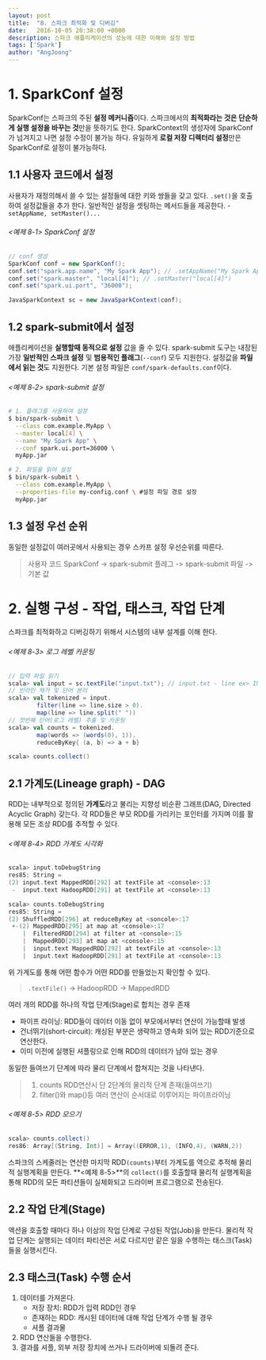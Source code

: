 ```yaml
---
layout: post
title:  "8. 스파크 최적화 및 디버깅"
date:   2016-10-05 20:38:00 +0000
description: 스파크 애플리케이션의 성능에 대한 이해와 설정 방법
tags: ['Spark']
author: "AngJoong"
---
```


# 1. SparkConf 설정
SparkConf는 스파크의 주된 **설정 메커니즘**이다.
스파크에서의 **최적화라는 것은 단순하게 실행 설정을 바꾸는 것**만을 뜻하기도 한다.
SparkContext의 생성자에 SparkConf가 넘겨지고 나면 설정 수정이 불가능 하다.
유일하게 **로컬 저장 디렉터리 설정**만은 SparkConf로 설정이 불가능하다.

## 1.1 사용자 코드에서 설정
사용자가 재정의해서 쓸 수 있는 설정들에 대한 키와 쌍들을 갖고 있다.
`.set()`을 호출하여 설정값들을 추가 한다.
일반적인 설정을 셋팅하는 메서드들을 제공한다. - `setAppName, setMaster()...`

###### <예제 8-1> SparkConf 설정
```java
// conf 생성
SparkConf conf = new SparkConf();
conf.set("spark.app.name", "My Spark App"); // .setAppName("My Spark App")
conf.set("spark.master", "local[4]"); // .setMaster("local[4]")
conf.set("spark.ui.port", "36000");

JavaSparkContext sc = new JavaSparkContext(conf);
```

## 1.2 spark-submit에서 설정
애플리케이션을 **실행할때 동적으로 설정** 값을 줄 수 있다.
spark-submit 도구는 내장된 가장 **일반적인 스파크 설정** 및 **범용적인 플래그**(`--conf`) 모두 지원한다.
설정값을 **파일에서 읽는 것**도 지원한다. 기본 설정 파일은 `conf/spark-defaults.conf`이다.

###### <예제 8-2> spark-submit 설정
```bash
# 1. 플래그를 사용하여 설정
$ bin/spark-submit \
  --class com.example.MyApp \
  --master local[4] \
  --name "My Spark App" \
  --conf spark.ui.port=36000 \
  myApp.jar

# 2. 파일을 읽어 설정
$ bin/spark-submit \
  --class com.example.MyApp \
  --properties-file my-config.conf \ #설정 파일 경로 설정
  myApp.jar
```

## 1.3 설정 우선 순위
동일한 설정값이 여러곳에서 사용되는 경우 스카프 설정 우선순위를 따른다.
> 사용자 코드 SparkConf -> spark-submit 플레그 -> spark-submit 파일 -> 기본 값


# 2. 실행 구성 - 작업, 태스크, 작업 단계
스파크를 최적화하고 디버깅하기 위해서 시스템의 내부 설계를 이해 한다.

###### <예제 8-3> 로그 레벨 카운팅
``` scala
// 입력 파일 읽기
scala> val input = sc.textFile("input.txt"); // input.txt - line ex> INFO back to normal messages
// 빈라인 제거 및 단어 분리
scala> val tokenized = input.
		filter(line => line.size > 0).
        map(line => line.split(" "))
// 첫번째 단어(로그 레벨) 추출 및 카운팅
scala> val counts = tokenized.
		map(words => (words(0), 1)).
        reduceByKey{ (a, b) => a + b}

scala> counts.collect()
```

## 2.1 가계도(Lineage graph) - DAG
RDD는 내부적으로 정의된 **가계도**라고 불리는 지향성 비순환 그래프(DAG, Directed Acyclic Graph) 갖는다.
각 RDD들은 부모 RDD를 가리키는 포인터를 가지며 이를 활용해 모든 조상 RDD를 추적할 수 있다.

###### <예제 8-4> RDD 가계도 시각화
```scala
scala> input.toDebugString
res85: String =
(2) input.text MappedRDD[292] at textFile at <console>:13
 -  input.text HadoopRDD[291] at textFile at <console>:13

scala> counts.toDebugString
res85: String =
(2) ShuffledRDD[296] at reduceByKey at <soncole>:17
 +-(2) MappedRDD[295] at map at <console>:17
    |  FilteredRDD[294] at filter at <console>:15
    |  MappedRDD[293] at map at <console>:15
    |  input.text MappedRDD[292] at textFile at <console>:13
    |  input.text HadoopRDD[291] at textFile at <console>:13
```
위 가계도를 통해 어떤 함수가 어떤 RDD를 만들었는지 확인할 수 있다.
> `.textFile()` -> HadoopRDD -> MappedRDD

여러 개의 RDD를 하나의 작업 단계(Stage)로 합치는 경우 존재
* 파이프 라이닝: RDD들이 데이터 이동 없이 부모에서부터 연산이 가능할때 발생
* 건너뛰기(short-circuit): 캐싱된 부분은 생략하고 영속화 되어 있는 RDD기준으로 연산한다.
* 이미 이전에 실행된 셔플링으로 인해 RDD의 데이터가 남아 있는 경우

동일한 들여쓰기 단계에 따라 물리 단계에서 합쳐지는 것을 나타낸다.
> 1. counts RDD연산시 단 2단계의 물리적 단계 존재(들여쓰기)
> 2. filter()와 map()등 여러 연산이 순서대로 이루어지는 파이프라이닝



###### <예제 8-5> RDD 모으기
```scala
scala> counts.collect()
res86: Array[(String, Int)] = Array((ERROR,1), (INFO,4), (WARN,2))
```
스파크의 스케줄러는 연산한 마지막 RDD`(counts)`부터 가계도를 역으로 추적해 물리적 실행계획을 만든다.
**<예제 8-5>**의 `collect()`를 호출할때 물리적 실행계획을 통해 RDD의 모든 파티션들이 실체화되고 드라이버 프로그램으로 전송된다.

## 2.2 작업 단계(Stage)
액션을 호출할 때마다 하나 이상의 작업 단계로 구성된 작업(Job)을 만든다.
물리적 작업 단계는 실행되는 데이터 파티션은 서로 다르지만 같은 일을 수행하는 태스크(Task)들을 실행시킨다.

## 2.3 태스크(Task) 수행 순서
1. 데이터를 가져온다.
	* 저장 장치: RDD가 입력 RDD인 경우
	* 존재하는 RDD: 캐시된 데이터에 대해 작업 단계가 수행 될 경우
	* 셔플 결과물
2. RDD 연산들을 수행한다.
3. 결과를 셔플, 외부 저장 장치에 쓰거나 드라이버에 되돌려 준다.
